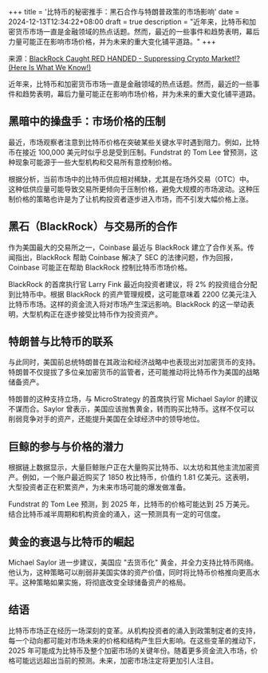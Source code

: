 +++
title = '比特币的秘密推手：黑石合作与特朗普政策的市场影响'
date = 2024-12-13T12:34:22+08:00
draft = true
description = "近年来，比特币和加密货币市场一直是金融领域的热点话题。然而，最近的一些事件和趋势表明，幕后力量可能正在影响市场价格，并为未来的重大变化铺平道路。"
+++

来源：[BlackRock Caught RED HANDED - Suppressing Crypto Market!? (Here Is What We Know!)](https://www.youtube.com/watch?v=BYssGcjGZDc)

近年来，比特币和加密货币市场一直是金融领域的热点话题。然而，最近的一些事件和趋势表明，幕后力量可能正在影响市场价格，并为未来的重大变化铺平道路。

## 黑暗中的操盘手：市场价格的压制

最近，市场观察者注意到比特币价格在突破某些关键水平时遇到阻力。例如，比特币在接近 100,000 美元时似乎总是受到压制。Fundstrat 的 Tom Lee 曾预测，这种现象可能源于一些大型机构和交易所有意控制价格。

根据分析，当前市场中的比特币供应相对稀缺，尤其是在场外交易（OTC）中。这种低供应量可能导致交易所更倾向于压制价格，避免大规模的市场波动。这种压制价格的策略也许是为了让机构投资者逐步进入市场，而不引发大幅价格上涨。

## 黑石（BlackRock）与交易所的合作

作为美国最大的交易所之一，Coinbase 最近与 BlackRock 建立了合作关系。传闻指出，BlackRock 帮助 Coinbase 解决了 SEC 的法律问题，作为回报，Coinbase 可能正在帮助 BlackRock 控制比特币市场价格。

BlackRock 的首席执行官 Larry Fink 最近向投资者建议，将 2% 的投资组合分配到比特币中。根据 BlackRock 的资产管理规模，这可能意味着 2200 亿美元注入比特币市场。这样的资金流入将对市场产生深远影响。BlackRock 的这一举动表明，大型机构正在逐步接受比特币作为投资资产。

## 特朗普与比特币的联系

与此同时，美国前总统特朗普在其政治和经济战略中也表现出对加密货币的支持。特朗普不仅提拔了多位亲加密货币的监管者，还可能推动将比特币作为美国的战略储备资产。

特朗普的这种支持立场，与 MicroStrategy 的首席执行官 Michael Saylor 的建议不谋而合。Saylor 曾表示，美国应该抛售黄金，转而购买比特币。这样不仅可以削弱竞争对手的资产，还能提升美国在全球经济中的领导地位。

## 巨鲸的参与与价格的潜力

根据链上数据显示，大量巨鲸账户正在大量购买比特币、以太坊和其他主流加密资产。例如，一个账户最近购买了 1850 枚比特币，价值约 1.81 亿美元。这表明，大型投资者正在积累资产，为未来市场可能的爆发做准备。

Fundstrat 的 Tom Lee 预测，到 2025 年，比特币的价格可能达到 25 万美元。结合比特币减半周期和机构资金的涌入，这一预测具有一定的可信度。

## 黄金的衰退与比特币的崛起

Michael Saylor 进一步建议，美国应 "去货币化" 黄金，并全力支持比特币网络。他认为，这种策略可以削弱非美国实体的资产价值，同时将比特币价格推向更高水平。这种策略如果实施，将彻底改变全球储备资产的格局。

## 结语

比特币市场正在经历一场深刻的变革。从机构投资者的涌入到政策制定者的支持，每一个动向都可能对市场未来的价格和结构产生巨大影响。在这些变革的推动下，2025 年可能成为比特币及整个加密市场的关键年份。随着更多资金流入市场，价格可能远远超出当前的预测。未来，加密市场注定将更加引人注目。


